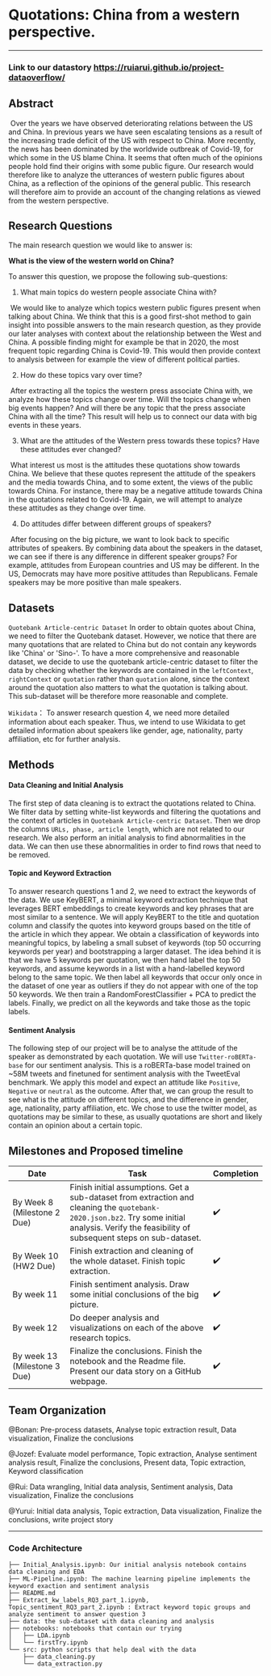 # Quotations: China from a western perspective.

---
### Link to our datastory https://ruiarui.github.io/project-dataoverflow/

## Abstract

​    Over the years we have observed deteriorating relations between the US and China. In previous years we have seen escalating tensions as a result of the increasing trade deficit of the US with respect to China. More recently, the news has been dominated by the worldwide outbreak of Covid-19, for which some in the US blame China. It seems that often much of the opinions people hold find their origins with some public figure. Our research would therefore like to analyze the utterances of western public figures about China, as a reflection of the opinions of the general public. This research will therefore aim to provide an account of the changing relations as viewed from the western perspective. 

## Research Questions

The main research question we would like to answer is:

**What is the view of the western world on China?**

To answer this question, we propose the following sub-questions:

1. What main topics do western people associate China with?

​     We would like to analyze which topics western public figures present when talking about China. We think that this is a good first-shot method to gain insight into possible answers to the main research question, as they provide our later analyses with context about the relationship between the West and China. A possible finding might for example be that in 2020, the most frequent topic regarding China is Covid-19. This would then provide context to analysis between for example the view of different political parties.

2. How do these topics vary over time?

​    After extracting all the topics the western press associate China with, we analyze how these topics change over time. Will the topics change when big events happen? And will there be any topic that the press associate China with all the time?  This result will help us to connect our data with big events in these years.

3. What are the attitudes of the Western press towards these topics? Have these attitudes ever changed?

​    What interest us most is the attitudes these quotations show towards China. We believe that these quotes represent the attitude of the speakers and the media towards China, and to some extent, the views of the public towards China. For instance, there may be a negative attitude towards China in the quotations related to Covid-19. Again, we will attempt to analyze these attitudes as they change over time.

4. Do attitudes differ between different groups of speakers?

​    After focusing on the big picture, we want to look back to specific attributes of speakers. By combining data about the speakers in the dataset, we can see if there is any difference in different speaker groups? For example, attitudes from European countries and US may be different. In the US, Democrats may have more positive attitudes than Republicans. Female speakers may be more positive than male speakers.

## Datasets
` Quotebank Article-centric Dataset ` In order to obtain quotes about China, we need to filter the Quotebank dataset. However, we notice that there are many quotations that are related to China but do not contain any keywords like 'China' or 'Sino-'.  To have a more comprehensive and reasonable dataset, we decide to use the quotebank article-centric dataset to filter the data by checking whether the keywords are contained in the `leftContext`, `rightContext` or `quotation` rather than `quotation` alone, since the context around the quotation also matters to what the quotation is talking about. This sub-dataset will be therefore more reasonable and complete. 

` Wikidata `： To answer research question 4, we need more detailed information about each speaker. Thus, we intend to use Wikidata to get detailed information about speakers like gender, age,  nationality, party affiliation, etc for further analysis.

## Methods

#### Data Cleaning and Initial Analysis 

The first step of data cleaning is to extract the quotations related to China. We filter data by setting white-list keywords and filtering the quotations and the context of  articles in ` Quotebank Article-centric Dataset `. Then we drop the columns ` URLs, phase, article length `, which are not related to our research. We also perform an initial analysis to find abnormalities in the data. We can then use these abnormalities in order to find rows that need to be removed.

#### Topic and Keyword Extraction 

To answer research questions 1 and 2, we need to extract the keywords of the data. We use KeyBERT, a minimal keyword extraction technique that leverages BERT embeddings to create keywords and key phrases that are most similar to a sentence. We will apply KeyBERT to the title and quotation column and classify the quotes into keyword groups based on the title of the article in which they appear. We obtain a classification of keywords into meaningful topics, by labeling a small subset of keywords (top 50 occurring keywords per year) and bootstrapping a larger dataset. The idea behind it is that we have 5 keywords per quotation, we then hand label the top 50 keywords, and assume keywords in a list with a hand-labelled keyword belong to the same topic. We then label all keywords that occur only once in the dataset of one year as outliers if they do not appear with one of the top 50 keywords. We then train a RandomForestClassifier + PCA to predict the labels. Finally, we predict on all the keywords and take those as the topic labels.

#### Sentiment Analysis 

The following step of our project will be to analyse the attitude of the speaker as demonstrated by each quotation. We will use ` Twitter-roBERTa-base ` for our sentiment analysis. This is a roBERTa-base model trained on ~58M tweets and finetuned for sentiment analysis with the TweetEval benchmark. We apply this model and expect an attitude like `Positive`, `Negative` or `neutral` as the outcome.  After that, we can group the result to see what is the attitude on different topics, and the difference in gender, age, nationality, party affiliation, etc. We chose to use the twitter model, as quotations may be similar to these, as usually quotations are short and likely contain an opinion about a certain topic.



## Milestones and Proposed timeline
|  Date |  Task    |  Completion    |
| ---- | ---- | ---- |
|  By Week 8 (Milestone 2 Due)   | Finish initial assumptions. Get a sub-dataset from extraction and cleaning the `quotebank-2020.json.bz2`. Try some initial analysis. Verify the feasibility of subsequent steps on sub-dataset. | :heavy_check_mark: |
|  By Week 10 (HW2 Due)   |   Finish extraction and cleaning of the whole dataset. Finish topic extraction.   |  :heavy_check_mark:  |
|  By week 11    | Finish sentiment analysis. Draw some initial conclusions of the big picture. |  :heavy_check_mark:    |
|  By week 12   | Do deeper analysis and visualizations on each of the above research topics. |   :heavy_check_mark:   |
|  By week 13 (Milestone 3 Due)  |   Finalize the conclusions. Finish the notebook and the Readme file. Present our data story on a GitHub webpage.   |  :heavy_check_mark:    |




## Team Organization
@Bonan: Pre-process datasets, Analyse topic extraction result, Data visualization, Finalize the conclusions

@Jozef: Evaluate model performance, Topic extraction, Analyse sentiment analysis result, Finalize the conclusions, Present data, Topic extraction, Keyword classification

@Rui: Data wrangling, Initial data analysis, Sentiment analysis, Data visualization, Finalize the conclusions

@Yurui: Initial data analysis, Topic extraction, Data visualization, Finalize the conclusions, write project story





---



### Code Architecture
```
├── Initial_Analysis.ipynb: Our initial analysis notebook contains data cleaning and EDA
├── ML-Pipeline.ipynb: The machine learning pipeline implements the keyword exaction and sentiment analysis 
├── README.md
├── Extract_kw_labels_RQ3_part_1.ipynb, Topic_sentiment_RQ3_part_2.ipynb : Extract keyword topic groups and analyze sentiment to answer question 3
├── data: the sub-dataset with data cleaning and analysis
├── notebooks: notebooks that contain our trying
│   ├── LDA.ipynb
│   └── firstTry.ipynb
└── src: python scripts that help deal with the data
    ├── data_cleaning.py
    └── data_extraction.py
```
